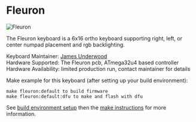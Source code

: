 # Fleuron

![Fleuron](https://i.imgur.com/ejXBFRP.jpg "the fleuron keyboard")

The Fleuron keyboard is a 6x16 ortho keyboard supporting right, left, or center numpad placement and rgb backlighting.

Keyboard Maintainer: [James Underwood](https://github.com/ju0)  
Hardware Supported: The Fleuron pcb, ATmega32u4 based controller
Hardware Availability: limited production run, contact maintainer for details

Make example for this keyboard (after setting up your build environment):

    make fleuron:default to build firmware
    make fleuron:default:dfu to make and flash with dfu

See [build environment setup](https://docs.qmk.fm/build_environment_setup.html) then the [make instructions](https://docs.qmk.fm/make_instructions.html) for more information.